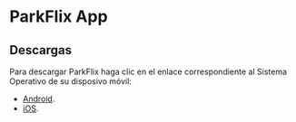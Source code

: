 # ParkFlix App

## Descargas

Para descargar ParkFlix haga clic en el enlace correspondiente al Sistema Operativo de su disposivo móvil:

- [Android](https://github.com/ParkFlix/parkflix-download/releases/download/latest/parkflix.apk).
- [iOS](https://github.com/ParkFlix/parkflix-download/releases/download/latest/parkflix.apk).

